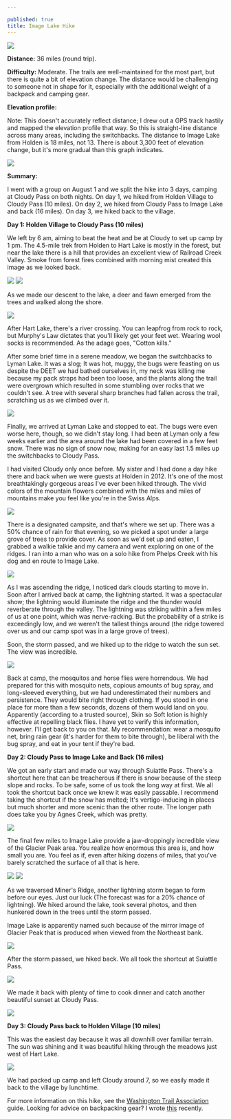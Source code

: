 ```yaml
---

published: true
title: Image Lake Hike
---
```

![]({{site.cdn_path}}/2014/08/19/3.jpg)

**Distance:** 36 miles (round trip).

**Difficulty:** Moderate. The trails are well-maintained for the most part, but there is quite a bit of elevation change. The distance would be challenging to someone not in shape for it, especially with the additional weight of a backpack and camping gear.

**Elevation profile:**

Note: This doesn't accurately reflect distance; I drew out a GPS track hastily and mapped the elevation profile that way. So this is straight-line distance across many areas, including the switchbacks. The distance to Image Lake from Holden is 18 miles, not 13. There is about 3,300 feet of elevation change, but it's more gradual than this graph indicates.

![]({{site.cdn_path}}/2014/08/19/4.png)

**Summary:**

I went with a group on August 1 and we split the hike into 3 days, camping at Cloudy Pass on both nights. On day 1, we hiked from Holden Village to Cloudy Pass (10 miles). On day 2, we hiked from Cloudy Pass to Image Lake and back (16 miles). On day 3, we hiked back to the village.

**Day 1: Holden Village to Cloudy Pass (10 miles)**

We left by 6 am, aiming to beat the heat and be at Cloudy to set up camp by 1 pm. The 4.5-mile trek from Holden to Hart Lake is mostly in the forest, but near the lake there is a hill that provides an excellent view of Railroad Creek Valley. Smoke from forest fires combined with morning mist created this image as we looked back.

![]({{site.cdn_path}}/2014/08/19/5.jpg)
![]({{site.cdn_path}}/2014/08/19/6.jpg)

As we made our descent to the lake, a deer and fawn emerged from the trees and walked along the shore.

![]({{site.cdn_path}}/2014/08/19/7.jpg)

After Hart Lake, there's a river crossing. You can leapfrog from rock to rock, but Murphy's Law dictates that you'll likely get your feet wet. Wearing wool socks is recommended. As the adage goes, "Cotton kills."

After some brief time in a serene meadow, we began the switchbacks to Lyman Lake. It was a slog; It was hot, muggy, the bugs were feasting on us despite the DEET we had bathed ourselves in, my neck was killing me because my pack straps had been too loose, and the plants along the trail were overgrown which resulted in some stumbling over rocks that we couldn't see. A tree with several sharp branches had fallen across the trail, scratching us as we climbed over it.

![]({{site.cdn_path}}/2014/08/19/8.jpg)

Finally, we arrived at Lyman Lake and stopped to eat.  The bugs were even worse here, though, so we didn't stay long. I had been at Lyman only a few weeks earlier and the area around the lake had been covered in a few feet snow. There was no sign of snow now, making for an easy last 1.5 miles up the switchbacks to Cloudy Pass.

I had visited Cloudy only once before. My sister and I had done a day hike there and back when we were guests at Holden in 2012. It's one of the most breathtakingly gorgeous areas I've ever been hiked through. The vivid colors of the mountain flowers combined with the miles and miles of mountains make you feel like you're in the Swiss Alps.

![]({{site.cdn_path}}/2014/08/19/9.jpg)

There is a designated campsite, and that's where we set up. There was a 50% chance of rain for that evening, so we picked a spot under a large grove of trees to provide cover. As soon as we'd set up and eaten, I grabbed a walkie talkie and my camera and went exploring on one of the ridges. I ran into a man who was on a solo hike from Phelps Creek with his dog and en route to Image Lake.

![]({{site.cdn_path}}/2014/08/19/10.jpg)

As I was ascending the ridge, I noticed dark clouds starting to move in. Soon after I arrived back at camp, the lightning started. It was a spectacular show; the lightning would illuminate the ridge and the thunder would reverberate through the valley. The lightning was striking within a few miles of us at one point, which was nerve-racking. But the probability of a strike is exceedingly low, and we weren't the tallest things around (the ridge towered over us and our camp spot was in a large grove of trees).

Soon, the storm passed, and we hiked up to the ridge to watch the sun set. The view was incredible.

![]({{site.cdn_path}}/2014/08/19/11.jpg)

Back at camp, the mosquitos and horse flies were horrendous. We had prepared for this with mosquito nets, copious amounts of bug spray, and long-sleeved everything, but we had underestimated their numbers and persistence. They would bite right through clothing. If you stood in one place for more than a few seconds, dozens of them would land on you. Apparently (according to a trusted source), Skin so Soft lotion is highly effective at repelling black flies. I have yet to verify this information, however. I'll get back to you on that. My recommendation: wear a mosquito net, bring rain gear (it's harder for them to bite through), be liberal with the bug spray, and eat in your tent if they're bad.

**Day 2: Cloudy Pass to Image Lake and Back (16 miles)**

We got an early start and made our way through Suiattle Pass. There's a shortcut here that can be treacherous if there is snow because of the steep slope and rocks. To be safe, some of us took the long way at first. We all took the shortcut back once we knew it was easily passable. I recommend taking the shortcut if the snow has melted; It's vertigo-inducing in places but much shorter and more scenic than the other route. The longer path does take you by Agnes Creek, which was pretty.

![]({{site.cdn_path}}/2014/08/19/12.jpg)

The final few miles to Image Lake provide a jaw-droppingly incredible view of the Glacier Peak area. You realize how enormous this area is, and how small you are. You feel as if, even after hiking dozens of miles, that you've barely scratched the surface of all that is here.

![]({{site.cdn_path}}/2014/08/19/13.jpg)
![]({{site.cdn_path}}/2014/08/19/14.jpg)

As we traversed Miner's Ridge, another lightning storm began to form before our eyes. Just our luck (The forecast was for a 20% chance of lightning). We hiked around the lake, took several photos, and then hunkered down in the trees until the storm passed.

Image Lake is apparently named such because of the mirror image of Glacier Peak that is produced when viewed from the Northeast bank.

![]({{site.cdn_path}}/2014/08/19/15.jpg)

After the storm passed, we hiked back. We all took the shortcut at Suiattle Pass. 

![]({{site.cdn_path}}/2014/08/19/16.jpg)

We made it back with plenty of time to cook dinner and catch another beautiful sunset at Cloudy Pass.

![]({{site.cdn_path}}/2014/08/19/17.jpg)

**Day 3: Cloudy Pass back to Holden Village (10 miles)**

This was the easiest day because it was all downhill over familiar terrain. The sun was shining and it was beautiful hiking through the meadows just west of Hart Lake. 

![]({{site.cdn_path}}/2014/08/19/18.jpg)

We had packed up camp and left Cloudy around 7, so we easily made it back to the village by lunchtime.

For more information on this hike, see the [Washington Trail Association](http://www.wta.org/go-hiking/hikes/image-lake) guide. Looking for advice on backpacking gear? I wrote [this](http://www.david-merrick.com/2014/08/13/must-have-gear-for-the-outdoorsy-geek/) recently.
